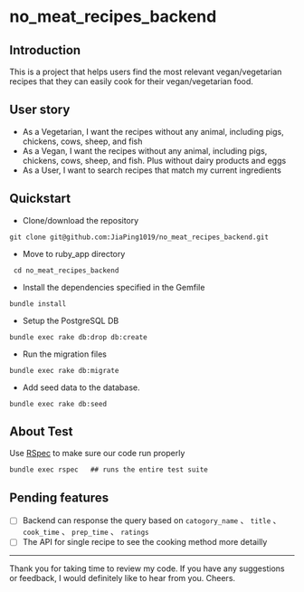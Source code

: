 # no_meat_recipes_backend

## Introduction

This is a project that helps users find the most relevant vegan/vegetarian recipes that they can easily cook for their vegan/vegetarian food.

## User story

- As a Vegetarian, I want the recipes without any animal, including pigs, chickens, cows, sheep, and fish
- As a Vegan, I want the recipes without any animal, including pigs, chickens, cows, sheep, and fish. Plus without dairy products and eggs 
- As a User, I want to search recipes that match my current ingredients

## Quickstart

- Clone/download the repository
```
git clone git@github.com:JiaPing1019/no_meat_recipes_backend.git
```

- Move to ruby_app directory
```
 cd no_meat_recipes_backend  
```

- Install the dependencies specified in the Gemfile
```
bundle install
```

- Setup the PostgreSQL DB
```
bundle exec rake db:drop db:create
```

- Run the migration files
```
bundle exec rake db:migrate
```

- Add seed data to the database.
```
bundle exec rake db:seed
```

## About Test

Use [RSpec](http://rspec.info/) to make sure our code run properly

```
bundle exec rspec   ## runs the entire test suite
```

## Pending features

- [ ] Backend can response the query based on `catogory_name` 、 `title` 、 `cook_time` 、 `prep_time`  、 `ratings`  
- [ ] The API for single recipe to see the cooking method more detailly  

-----------
Thank you for taking time to review my code. If you have any suggestions or feedback, I would definitely like to hear from you. Cheers. 
